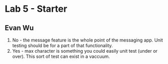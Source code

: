 # Lab 5 - Starter
## Evan Wu

1) No - the message feature is the whole point of the messaging app. Unit testing should be for a part of that functionality.
2) Yes - max character is something you could easily unit test (under or over). This sort of test can exist in a vaccuum.